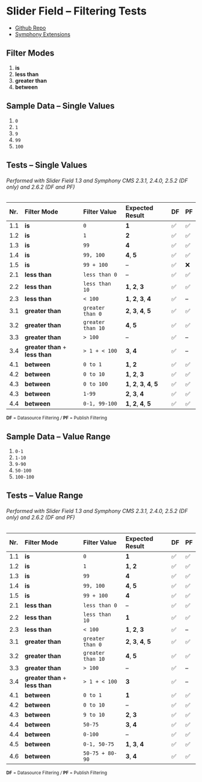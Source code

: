 # Slider Field – Filtering Tests

- [Github Repo](https://github.com/twiro/slider)
- [Symphony Extensions](http://symphonyextensions.com/extensions/slider)


## Filter Modes

1. **is**
2. **less than**
4. **greater than**
6. **between**


## Sample Data – Single Values

1. `0`
2. `1`
3. `9`
4. `99`
5. `100`


## Tests – Single Values

###### Performed with Slider Field 1.3 and Symphony CMS 2.3.1, 2.4.0, 2.5.2 (DF only) and 2.6.2 (DF and PF)

| Nr. | Filter Mode | Filter Value | Expected Result | DF | PF |
| :--- | :--- | :--- | :--- | :--- | :--- |
| 1.1 | **is** | `0` | **1** | :white_check_mark: | :white_check_mark: |
| 1.2 | **is** | `1` | **2** | :white_check_mark: | :white_check_mark: |
| 1.3 | **is** | `99` | **4** | :white_check_mark: | :white_check_mark: |
| 1.4 | **is** | `99, 100` | **4**, **5** | :white_check_mark: | :white_check_mark: |
| 1.5 | **is** | `99 + 100` | – | :white_check_mark: | :x: |
| 2.1 | **less than** | `less than 0`  | – | :white_check_mark: | :white_check_mark: |
| 2.2 | **less than** | `less than 10`  | **1**, **2**, **3** | :white_check_mark: | :white_check_mark: |
| 2.3 | **less than** | `< 100` | **1**, **2**, **3**, **4** | :white_check_mark: | – |
| 3.1 | **greater than** | `greater than 0`  | **2**, **3**, **4**, **5** | :white_check_mark: | :white_check_mark: |
| 3.2 | **greater than** | `greater than 10`  | **4**, **5** | :white_check_mark: | :white_check_mark: |
| 3.3 | **greater than** | `> 100` | – | :white_check_mark: | – |
| 3.4 | **greater than** + **less than** | `> 1 + < 100` | **3**, **4** | :white_check_mark: | – |
| 4.1 | **between** | `0 to 1`  | **1**, **2** | :white_check_mark: | :white_check_mark: |
| 4.2 | **between** | `0 to 10`  | **1**, **2**, **3** | :white_check_mark: | :white_check_mark: |
| 4.3 | **between** | `0 to 100`  | **1**, **2**, **3**, **4**, **5** | :white_check_mark: | :white_check_mark: |
| 4.3 | **between** | `1-99`  | **2**, **3**, **4** | :white_check_mark: | :white_check_mark: |
| 4.4 | **between** | `0-1, 99-100`  | **1**, **2**, **4**, **5** | :white_check_mark: | :white_check_mark: |

<sup>
<strong>DF</strong> = Datasource Filtering
<i>/</i>
<strong>PF</strong> = Publish Filtering
</sup>


## Sample Data – Value Range

1. `0-1`
2. `1-10`
3. `9-90`
4. `50-100`
5. `100-100`


## Tests – Value Range

###### Performed with Slider Field 1.3 and Symphony CMS 2.3.1, 2.4.0, 2.5.2 (DF only) and 2.6.2 (DF and PF)

| Nr. | Filter Mode | Filter Value | Expected Result | DF | PF |
| :--- | :--- | :--- | :--- | :--- | :--- |
| 1.1 | **is** | `0` | **1** | :white_check_mark: | :white_check_mark: |
| 1.2 | **is** | `1` | **1**, **2** | :white_check_mark: | :white_check_mark: |
| 1.3 | **is** | `99` | **4** | :white_check_mark: | :white_check_mark: |
| 1.4 | **is** | `99, 100` | **4**, **5** | :white_check_mark: | :white_check_mark: |
| 1.5 | **is** | `99 + 100` | **4** | :white_check_mark: | :white_check_mark: |
| 2.1 | **less than** | `less than 0`  | – | :white_check_mark: | :white_check_mark: |
| 2.2 | **less than** | `less than 10`  | **1** | :white_check_mark: | :white_check_mark: |
| 2.3 | **less than** | `< 100` | **1**, **2**, **3** | :white_check_mark: | – |
| 3.1 | **greater than** | `greater than 0`  | **2**, **3**, **4**, **5** | :white_check_mark: | :white_check_mark: |
| 3.2 | **greater than** | `greater than 10`  | **4**, **5** | :white_check_mark: | :white_check_mark: |
| 3.3 | **greater than** | `> 100` | – | :white_check_mark: | –|
| 3.4 | **greater than** + **less than** | `> 1 + < 100` | **3** | :white_check_mark: | – |
| 4.1 | **between** | `0 to 1`  | **1** | :white_check_mark: | :white_check_mark: |
| 4.2 | **between** | `0 to 10`  | – | :white_check_mark: | :white_check_mark: |
| 4.3 | **between** | `9 to 10`  | **2**, **3** | :white_check_mark: | :white_check_mark: |
| 4.4 | **between** | `50-75`  | **3**, **4** | :white_check_mark: | :white_check_mark: |
| 4.4 | **between** | `0-100`  | – | :white_check_mark: | :white_check_mark: |
| 4.5 | **between** | `0-1, 50-75`  | **1**, **3**, **4** | :white_check_mark: | :white_check_mark: |
| 4.6 | **between** | `50-75 + 80-90`  | **3**, **4** | :white_check_mark: | :white_check_mark: |

<sup>
<strong>DF</strong> = Datasource Filtering
<i>/</i>
<strong>PF</strong> = Publish Filtering
</sup>
